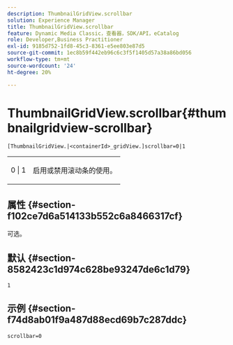 ```yaml
---
description: ThumbnailGridView.scrollbar
solution: Experience Manager
title: ThumbnailGridView.scrollbar
feature: Dynamic Media Classic，查看器，SDK/API，eCatalog
role: Developer,Business Practitioner
exl-id: 9185d752-1fd8-45c3-8361-e5ee803e87d5
source-git-commit: 1ec8b59f442eb96c6c3f5f1405d57a38a86bd056
workflow-type: tm+mt
source-wordcount: '24'
ht-degree: 20%

---
```


# ThumbnailGridView.scrollbar{#thumbnailgridview-scrollbar}

`[ThumbnailGridView.|<containerId>_gridView.]scrollbar=0|1`

<table id="table_70E6FDB62C2C4DBBB26BEBAD37A181AD"> 
 <tbody> 
  <tr> 
   <td> <p> <span class="codeph"> 0 | 1</span> </p> </td> 
   <td> <p> 启用或禁用滚动条的使用。 </p> </td> 
  </tr> 
 </tbody> 
</table>

## 属性 {#section-f102ce7d6a514133b552c6a8466317cf}

可选。

## 默认 {#section-8582423c1d974c628be93247de6c1d79}

`1`

## 示例 {#section-f74d8ab01f9a487d88ecd69b7c287ddc}

`scrollbar=0`
